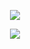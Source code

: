 
<p align="center">
<img src="https://github.com/user-attachments/assets/c3bab00e-e30e-4c67-a82c-3207ecb89a48" />
</p>

<p align="center">
<img src="https://komarev.com/ghpvc/?username=ne9tunes&label=i+miss+you+jason+grace&color=grey&style=plastic" />
</p>
